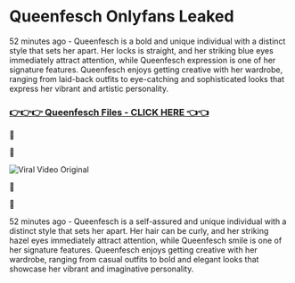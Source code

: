 # Queenfesch Onlyfans Leaked

<p>52 minutes ago - Queenfesch is a bold and unique individual with a distinct style that sets her apart. Her locks is straight, and her striking blue eyes immediately attract attention, while Queenfesch expression is one of her signature features. Queenfesch enjoys getting creative with her wardrobe, ranging from laid-back outfits to eye-catching and sophisticated looks that express her vibrant and artistic personality.</p><p>
<h3><a href="https://fansleaks.com-getfree.pro/queenfesch" rel="nofollow">👉👉👉 Queenfesch Files - CLICK HERE 👈👈</a></h3>
<p>🔻</p>
<p>🔻</p> <p>
<a href="https://fansleaks.com-getfree.pro/queenfesch" rel="nofollow"><img src="https://i.imgur.com/0ZbtXZ5.gif" alt="Viral Video Original" style="max-width: 100%; display: inline-block;" data-target="animated-image.originalImage"></a>
<p>🔻</p>
<p>🔻</p> <p>52 minutes ago - Queenfesch is a self-assured and unique individual with a distinct style that sets her apart. Her hair can be curly, and her striking hazel eyes immediately attract attention, while Queenfesch smile is one of her signature features. Queenfesch enjoys getting creative with her wardrobe, ranging from casual outfits to bold and elegant looks that showcase her vibrant and imaginative personality.</p>